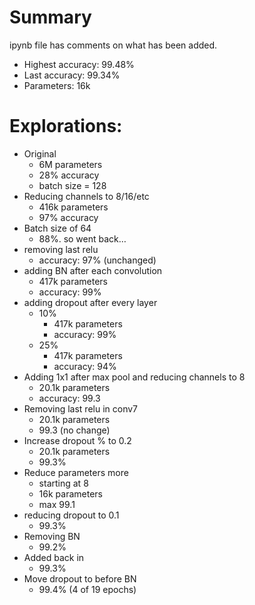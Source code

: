# Summary
ipynb file has comments on what has been added. 
- Highest accuracy: 99.48%
- Last accuracy: 99.34%
- Parameters: 16k



# Explorations:
- Original
    - 6M parameters
    - 28% accuracy
    - batch size = 128
- Reducing channels to 8/16/etc
    - 416k parameters
    - 97% accuracy
- Batch size of 64
    - 88%. so went back…
- removing last relu
    - accuracy: 97% (unchanged)
- adding BN after each convolution
    - 417k parameters
    - accuracy: 99%
- adding dropout after every layer
    - 10%
        - 417k parameters
        - accuracy: 99%
    - 25%
        - 417k parameters
        - accuracy: 94%
- Adding 1x1 after max pool and reducing channels to 8
    - 20.1k parameters
    - accuracy: 99.3
- Removing last relu in conv7
    - 20.1k parameters
    - 99.3 (no change)
- Increase dropout % to 0.2
    - 20.1k parameters
    - 99.3%
- Reduce parameters more
    - starting at 8
    - 16k parameters
    - max 99.1
- reducing dropout to 0.1
    - 99.3%
- Removing BN
    - 99.2%
- Added back in
    - 99.3%
- Move dropout to before BN
    - 99.4% (4 of 19 epochs)    
